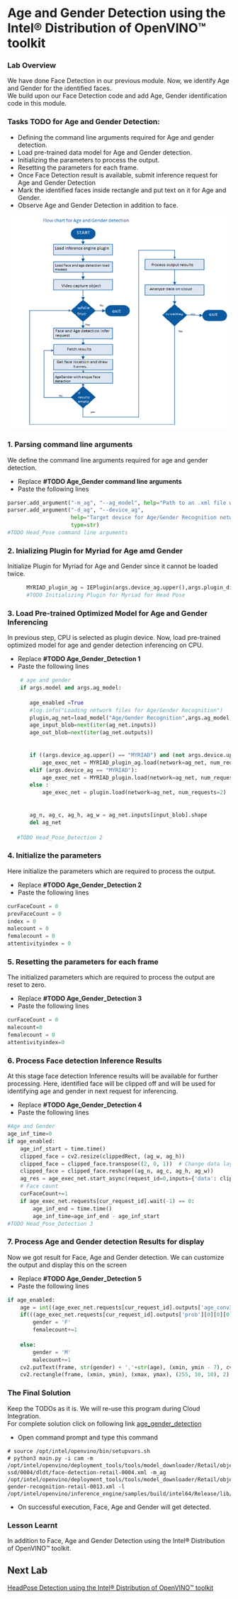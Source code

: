 # Age and Gender Detection using the Intel® Distribution of OpenVINO™ toolkit
### Lab Overview
We have done Face Detection in our previous module. Now, we identify Age and Gender for the identified faces.    
We  build upon our Face Detection code and add Age, Gender identification code in this module.



### Tasks TODO for Age and Gender Detection:
- Defining the command line arguments required for Age and gender detection.
-	Load pre-trained data model for Age and Gender detection.
- Initializing the parameters to process the output.
- Resetting the parameters for each frame.
-	Once Face Detection result is available, submit inference request for Age and Gender Detection
-	Mark the identified faces inside rectangle and put text on it for Age and Gender.
-	Observe Age and Gender Detection in addition to face.

![](images/AgeGender_flowchart.PNG)


### 1. Parsing command line arguments

We define the command line arguments required for age and gender detection.
- Replace **#TODO Age_Gender command line arguments**
- Paste the following lines

```python
parser.add_argument("-m_ag", "--ag_model", help="Path to an .xml file with a trained model.", default=None, type=str)
parser.add_argument("-d_ag", "--device_ag",
                    help="Target device for Age/Gender Recognition network (CPU, GPU, FPGA, or MYRIAD). The demo will look for a suitable plugin for a specified device. (CPU by default)", default="CPU",
                    type=str)
#TODO Head_Pose command line arguments
  ```
### 2. Inializing Plugin for Myriad for Age amd Gender
Initialize Plugin for Myriad for Age and Gender since it cannot be loaded twice.

```python
      MYRIAD_plugin_ag = IEPlugin(args.device_ag.upper(),args.plugin_dir)
      #TODO Initializing Plugin for Myriad for Head Pose
```

### 3. Load Pre-trained Optimized Model for Age and Gender Inferencing

In previous step, CPU is selected as plugin device. Now, load pre-trained optimized model for age and gender detection inferencing on CPU.
- Replace **#TODO Age_Gender_Detection 1**
- Paste the following lines

```python
    # age and gender   
    if args.model and args.ag_model:

       age_enabled =True
       #log.info("Loading network files for Age/Gender Recognition")
       plugin,ag_net=load_model("Age/Gender Recognition",args.ag_model,args.device_ag.upper(),args.plugin_dir,1,2,args.cpu_extension)
       age_input_blob=next(iter(ag_net.inputs))
       age_out_blob=next(iter(ag_net.outputs))


       if ((args.device_ag.upper() == "MYRIAD") and (not args.device.upper() == "MYRIAD")):
           age_exec_net = MYRIAD_plugin_ag.load(network=ag_net, num_requests=2)
       elif (args.device_ag == "MYRIAD"):
           age_exec_net = MYRIAD_plugin.load(network=ag_net, num_requests=2)
       else :
           age_exec_net = plugin.load(network=ag_net, num_requests=2)      


       ag_n, ag_c, ag_h, ag_w = ag_net.inputs[input_blob].shape
       del ag_net

   #TODO Head_Pose_Detection 2

```

### 4. Initialize the parameters
Here initialize the parameters which are required to process the output.
- Replace **#TODO Age_Gender_Detection 2**
- Paste the following lines

```python
curFaceCount = 0
prevFaceCount = 0
index = 0
malecount = 0
femalecount = 0
attentivityindex = 0
```

### 5. Resetting the parameters for each frame
The initialized parameters which are required to process the output are reset to zero.

- Replace **#TODO Age_Gender_Detection 3**
- Paste the following lines

```python
curFaceCount = 0
malecount=0
femalecount = 0
attentivityindex=0
```

### 6. Process Face detection Inference Results
At this stage face detection Inference results will be available for further processing. Here, identified face will be clipped off and will be used for identifying age and gender in next request for inferencing.

- Replace **#TODO Age_Gender_Detection 4**
- Paste the following lines

```python
#Age and Gender
age_inf_time=0
if age_enabled:
    age_inf_start = time.time()
    clipped_face = cv2.resize(clippedRect, (ag_w, ag_h))
    clipped_face = clipped_face.transpose((2, 0, 1))  # Change data layout from HWC to CHW
    clipped_face = clipped_face.reshape((ag_n, ag_c, ag_h, ag_w))
    ag_res = age_exec_net.start_async(request_id=0,inputs={'data': clipped_face})
    # Face count
    curFaceCount+=1
    if age_exec_net.requests[cur_request_id].wait(-1) == 0:
        age_inf_end = time.time()
        age_inf_time=age_inf_end - age_inf_start
#TODO Head_Pose_Detection 3          

```

### 7. Process Age and Gender detection Results for display
Now we got result for Face, Age and Gender detection. We can customize the output and display this on the screen
- Replace **#TODO Age_Gender_Detection 5**
- Paste the following lines

```python
if age_enabled:
    age = int((age_exec_net.requests[cur_request_id].outputs['age_conv3'][0][0][0][0])*100)
    if(((age_exec_net.requests[cur_request_id].outputs['prob'][0][0][0][0])) > 0.5):
        gender = 'F'
        femalecount+=1

    else:
        gender = 'M'
        malecount+=1
    cv2.putText(frame, str(gender) + ','+str(age), (xmin, ymin - 7), cv2.FONT_HERSHEY_COMPLEX, 0.6, (10,10,200), 1)
    cv2.rectangle(frame, (xmin, ymin), (xmax, ymax), (255, 10, 10), 2)

```

### The Final Solution
Keep the TODOs as it is. We will re-use this program during Cloud Integration.     
For complete solution click on following link [age_gender_detection](./solutions/agegenderdetection.md)


- Open command prompt and type this command

```
# source /opt/intel/openvino/bin/setupvars.sh
# python3 main.py -i cam -m /opt/intel/openvino/deployment_tools/tools/model_downloader/Retail/object_detection/face/sqnet1.0modif-ssd/0004/dldt/face-detection-retail-0004.xml -m_ag /opt/intel/openvino/deployment_tools/tools/model_downloader/Retail/object_attributes/age_gender/dldt/age-gender-recognition-retail-0013.xml -l /opt/intel/openvino/inference_engine/samples/build/intel64/Release/lib/libcpu_extension.so

 ```
- On successful execution, Face, Age and Gender will get detected.

### Lesson Learnt
In addition to Face, Age and Gender Detection using the Intel® Distribution of OpenVINO™ toolkit.

## Next Lab
[HeadPose Detection using the Intel® Distribution of OpenVINO™ toolkit](./Head_Pose_Detection.md)
